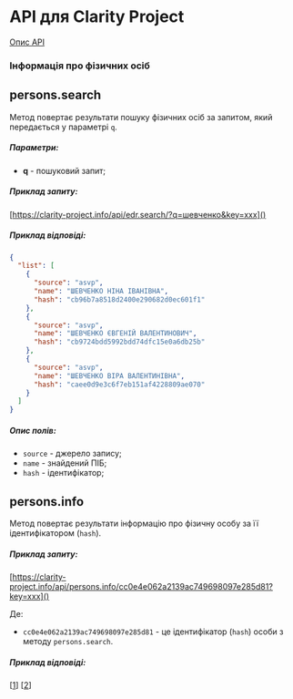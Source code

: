 # API для Clarity Project

[Опис API](README.md)

### Інформація про фізичних осіб

## persons.search
Метод повертає результати пошуку фізичних осіб за запитом, який передається у параметрі `q`.

##### Параметри:
* **q** - пошуковий запит;

##### Приклад запиту:
[https://clarity-project.info/api/edr.search/?q=шевченко&key=xxx]()

##### Приклад відповіді:
```json
{
  "list": [
    {
      "source": "asvp",
      "name": "ШЕВЧЕНКО НІНА ІВАНІВНА",
      "hash": "cb96b7a8518d2400e290682d0ec601f1"
    },
    {
      "source": "asvp",
      "name": "ШЕВЧЕНКО ЄВГЕНІЙ ВАЛЕНТИНОВИЧ",
      "hash": "cb9724bdd5992bdd74dfc15e0a6db25b"
    },
    {
      "source": "asvp",
      "name": "ШЕВЧЕНКО ВІРА ВАЛЕНТИНІВНА",
      "hash": "caee0d9e3c6f7eb151af4228809ae070"
    }
  ]
}
```
##### Опис полів:
* `source` - джерело запису;
* `name` - знайдений ПІБ;
* `hash` - ідентифікатор;

## persons.info
Метод повертає результати інформацію про фізичну особу за її ідентифікатором (`hash`).

##### Приклад запиту:
[https://clarity-project.info/api/persons.info/cc0e4e062a2139ac749698097e285d81?key=xxx]()

Де:
* `cc0e4e062a2139ac749698097e285d81` - це ідентифікатор (`hash`) особи з методу `persons.search`.

##### Приклад відповіді:
[[1](examples/persons.info/cc0e4e062a2139ac749698097e285d81.json)]
[[2](examples/persons.info/98e3856b5a0a13c64343b30c74810932.json)]
